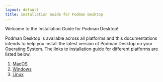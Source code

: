 ```yaml
---
layout: default
title: Installation Guide for Podman Desktop
---
```


Welcome to the Installation Guide for Podman Desktop!

Podman Desktop is available across all platforms and this documentations intends to help you install the latest version of Podman Desktop on your Operating System. The links to installation guide for different platforms are listed below.

1. [MacOS](/docs/installation/macos-install)
2. [Windows](/docs/installation/windows-install)
3. [Linux](/docs/installation/linux-install)
